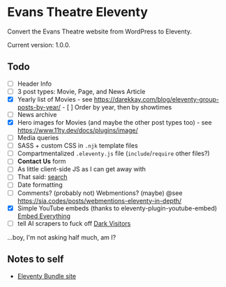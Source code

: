# Evans Theatre Eleventy

Convert the Evans Theatre website from WordPress to Eleventy.

Current version: 1.0.0.

## Todo
- [ ] Header Info
- [ ] 3 post types: Movie, Page, and News Article
- [x] Yearly list of Movies - see https://darekkay.com/blog/eleventy-group-posts-by-year/
      - [ ] Order by year, then by showtimes
- [ ] News archive
- [x] Hero images for Movies (and maybe the other post types too) - see https://www.11ty.dev/docs/plugins/image/
- [ ] Media queries
- [ ] SASS + custom CSS in `.njk` template files
- [ ] Compartmentalized `.eleventy.js` file (`include`/`require` other files?)
- [ ] **Contact Us** form
- [ ] As little client-side JS as I can get away with
- [ ] That said: [search](https://rknight.me/using-pagefind-with-eleventy-for-search/)
- [ ] Date formatting
- [ ] Comments? (probably not) Webmentions? (maybe) @see https://sia.codes/posts/webmentions-eleventy-in-depth/
- [x] Simple YouTube embeds (thanks to eleventy-plugin-youtube-embed) [Embed Everything](https://gfscott.com/embed-everything/)
- [ ] tell AI scrapers to fuck off [Dark Visitors](https://darkvisitors.com/)

...boy, I'm not asking half much, am I?

## Notes to self

- [Eleventy Bundle site](https://11tybundle.dev/categories/)